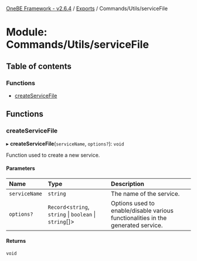 [OneBE Framework - v2.6.4](../README.md) / [Exports](../modules.md) / Commands/Utils/serviceFile

# Module: Commands/Utils/serviceFile

## Table of contents

### Functions

- [createServiceFile](Commands_Utils_serviceFile.md#createservicefile)

## Functions

### createServiceFile

▸ **createServiceFile**(`serviceName`, `options?`): `void`

Function used to create a new service.

#### Parameters

| Name | Type | Description |
| :------ | :------ | :------ |
| `serviceName` | `string` | The name of the service. |
| `options?` | `Record`<`string`, `string` \| `boolean` \| `string`[]\> | Options used to enable/disable various functionalities in the generated service. |

#### Returns

`void`

